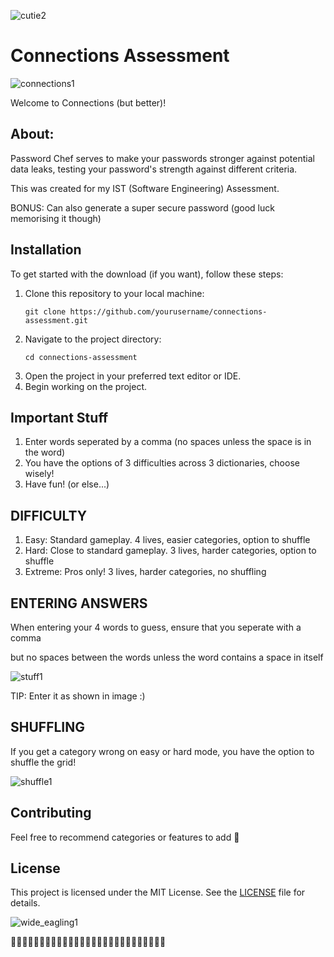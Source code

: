 <body>

 ![cutie2](https://github.com/theycallmecooper/Assessment-Connections/assets/150302388/f0627361-ac54-409c-aa39-5df8ea38cd9a)

<h1>Connections Assessment</h1>

![connections1](https://github.com/theycallmecooper/Assessment-Connections/assets/150302388/76ab2271-8987-429c-b6d3-f97c31967cc6)

<p>Welcome to Connections (but better)!</p>


<h2>About:</h2>

<p>Password Chef serves to make your passwords stronger against potential data leaks, testing your password's strength against different criteria.</p>
<p>This was created for my IST (Software Engineering) Assessment.</p>
<p>BONUS: Can also generate a super secure password (good luck memorising it though)</p>

<h2>Installation</h2>

<p>To get started with the download (if you want), follow these steps:</p>

<ol>
    <li>Clone this repository to your local machine:</li>
    <pre><code>git clone https://github.com/yourusername/connections-assessment.git</code></pre>
    <li>Navigate to the project directory:</li>
    <pre><code>cd connections-assessment</code></pre>
    <li>Open the project in your preferred text editor or IDE.</li>
    <li>Begin working on the project.</li>
</ol>

<h2>Important Stuff</h2>

<p></p>

<ol>
    <li>Enter words seperated by a comma (no spaces unless the space is in the word)</li>
    <li>You have the options of 3 difficulties across 3 dictionaries, choose wisely!</li>
    <li>Have fun! (or else...)</li>
</ol>

<h2>DIFFICULTY</h2>
<ol>
    <li>Easy: Standard gameplay. 4 lives, easier categories, option to shuffle</li>
    <li>Hard: Close to standard gameplay. 3 lives, harder categories, option to shuffle</li>
    <li>Extreme: Pros only! 3 lives, harder categories, no shuffling</li>
</ol>

<h2>ENTERING ANSWERS</h2>
<p>When entering your 4 words to guess, ensure that you seperate with a comma</p>
<p>but no spaces between the words unless the word contains a space in itself</p>

![stuff1](https://github.com/theycallmecooper/Assessment-Connections/assets/150302388/f26dc8a4-1855-4a11-bfc6-4e918ff7db58)
<p>TIP: Enter it as shown in image :)</p>
<h2>SHUFFLING</h2>
<p>If you get a category wrong on easy or hard mode, you have the option to shuffle the grid!</p>

![shuffle1](https://github.com/theycallmecooper/Assessment-Connections/assets/150302388/257482ab-8673-489b-917c-2e5ac98a64db)

<h2>Contributing</h2>

<p>Feel free to recommend categories or features to add 🙌</p>

<h2>License</h2>

<p>This project is licensed under the MIT License. See the <a href="LICENSE">LICENSE</a> file for details.</p>

![wide_eagling1](https://github.com/theycallmecooper/Assessment-Connections/assets/150302388/8b972b40-6ad9-42cf-ad15-dd217b82dffb)

<p>💜💜💜💜💜💜💜💜💜💜💜💜💜💜💜💜💜💜💜💜💜💜💜💜💜💜💜</p>
</body>
</html>
